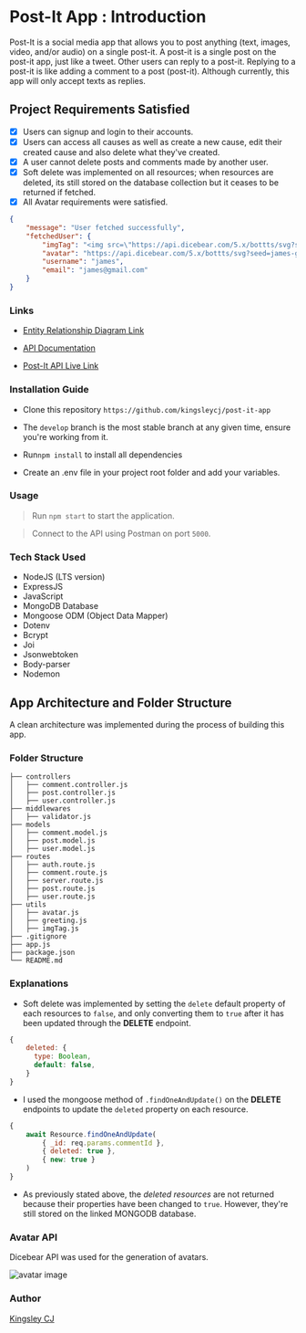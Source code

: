 # Post-It App : Introduction

Post-It is a social media app that allows you to post anything (text, images, video, and/or audio) on a single post-it. A post-it is a single post on the post-it app, just like a tweet. Other users can reply to a post-it. Replying to a post-it is like adding a comment to a post (post-it). Although currently, this app will only accept texts as replies.

## Project Requirements Satisfied

- [x] Users can signup and login to their accounts.
- [x] Users can access all causes as well as create a new cause, edit their created cause and also delete what they've created.
- [x] A user cannot delete posts and comments made by another user.
- [x] Soft delete was implemented on all resources; when resources are deleted, its still stored on the database collection but it ceases to be returned if fetched.
- [x] All Avatar requirements were satisfied.

```json
{
    "message": "User fetched successfully",
    "fetchedUser": {
        "imgTag": "<img src=\"https://api.dicebear.com/5.x/bottts/svg?seed=james-g5xm5-gmail-z3orx-com&size=200&radius=50\" alt=\"james's avatar\">",
        "avatar": "https://api.dicebear.com/5.x/bottts/svg?seed=james-g5xm5-gmail-z3orx-com&size=200&radius=50",
        "username": "james",
        "email": "james@gmail.com"
    }
}
```

### Links

- [Entity Relationship Diagram Link](https://dbdesigner.page.link/14Twuq7fN25yGjNP6)

- [API Documentation](https://justpostit-2v8i.onrender.com/api/v1/docs)

- [Post-It API Live Link](https://justpostit-2v8i.onrender.com/api/v1/)

### Installation Guide

- Clone this repository `https://github.com/kingsleycj/post-it-app`

- The `develop` branch is the most stable branch at any given time, ensure you're working from it.

- Run`npm install` to install all dependencies

- Create an .env file in your project root folder and add your variables.

### Usage

> Run `npm start` to start the application.

> Connect to the API using Postman on port `5000`.

### Tech Stack Used

- NodeJS (LTS version)
- ExpressJS
- JavaScript
- MongoDB Database
- Mongoose ODM (Object Data Mapper)
- Dotenv
- Bcrypt
- Joi
- Jsonwebtoken
- Body-parser
- Nodemon

## App Architecture and Folder Structure

A clean architecture was implemented during the process of building this app.

### Folder Structure

```
├── controllers
│   ├── comment.controller.js
│   ├── post.controller.js
│   ├── user.controller.js
├── middlewares
│   ├── validator.js
├── models
│   ├── comment.model.js
│   ├── post.model.js
│   ├── user.model.js
├── routes
│   ├── auth.route.js
│   ├── comment.route.js
│   ├── server.route.js
│   ├── post.route.js
│   ├── user.route.js
├── utils
│   ├── avatar.js
│   ├── greeting.js
│   ├── imgTag.js
├── .gitignore
├── app.js
├── package.json
└── README.md
```

### Explanations

- Soft delete was implemented by setting the `delete` default property of each resources to `false`, and only converting them to `true` after it has been updated through the **DELETE** endpoint.

```js
{
    deleted: {
      type: Boolean,
      default: false,
    }
}
```

- I used the mongoose method of `.findOneAndUpdate()` on the **DELETE** endpoints to update the `deleted` property on each resource.

```js
{
    await Resource.findOneAndUpdate(
        { _id: req.params.commentId },
        { deleted: true },
        { new: true }
    )
}
```

- As previously stated above, the _deleted resources_ are not returned because their properties have been changed to `true`. However, they're still stored on the linked MONGODB database.

### Avatar API

Dicebear API was used for the generation of avatars.

![avatar image](https://api.dicebear.com/5.x/avataaars/svg?seed=king-g5xm5-gmail-z3orx-com&size=200&radius=50)

### Author

[Kingsley CJ](https://github.com/kingsleycj)
